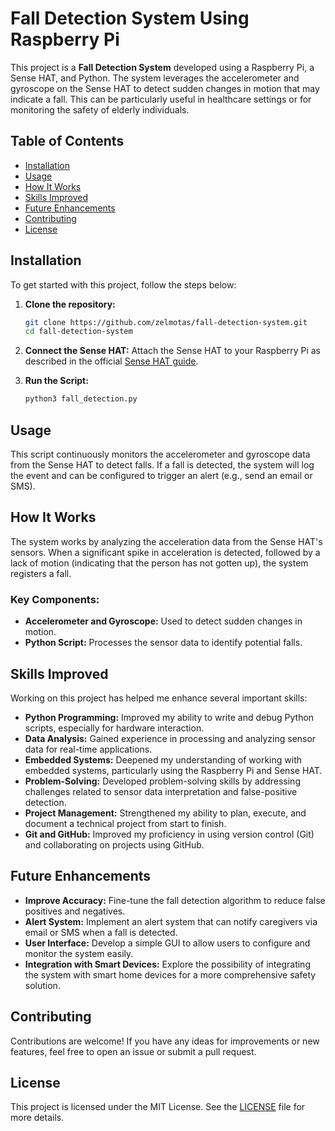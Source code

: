 # Fall Detection System Using Raspberry Pi

This project is a **Fall Detection System** developed using a Raspberry Pi, a Sense HAT, and Python. The system leverages the accelerometer and gyroscope on the Sense HAT to detect sudden changes in motion that may indicate a fall. This can be particularly useful in healthcare settings or for monitoring the safety of elderly individuals.

## Table of Contents

- [Installation](#installation)
- [Usage](#usage)
- [How It Works](#how-it-works)
- [Skills Improved](#skills-improved)
- [Future Enhancements](#future-enhancements)
- [Contributing](#contributing)
- [License](#license)

## Installation

To get started with this project, follow the steps below:

1. **Clone the repository:**
    ```bash
    git clone https://github.com/zelmotas/fall-detection-system.git
    cd fall-detection-system
    ```


2. **Connect the Sense HAT:**
    Attach the Sense HAT to your Raspberry Pi as described in the official [Sense HAT guide](https://www.raspberrypi.org/documentation/hardware/sense-hat/).

3. **Run the Script:**
    ```bash
    python3 fall_detection.py
    ```

## Usage

This script continuously monitors the accelerometer and gyroscope data from the Sense HAT to detect falls. If a fall is detected, the system will log the event and can be configured to trigger an alert (e.g., send an email or SMS).

## How It Works

The system works by analyzing the acceleration data from the Sense HAT's sensors. When a significant spike in acceleration is detected, followed by a lack of motion (indicating that the person has not gotten up), the system registers a fall.

### Key Components:

- **Accelerometer and Gyroscope:** Used to detect sudden changes in motion.
- **Python Script:** Processes the sensor data to identify potential falls.

## Skills Improved

Working on this project has helped me enhance several important skills:

- **Python Programming:** Improved my ability to write and debug Python scripts, especially for hardware interaction.
- **Data Analysis:** Gained experience in processing and analyzing sensor data for real-time applications.
- **Embedded Systems:** Deepened my understanding of working with embedded systems, particularly using the Raspberry Pi and Sense HAT.
- **Problem-Solving:** Developed problem-solving skills by addressing challenges related to sensor data interpretation and false-positive detection.
- **Project Management:** Strengthened my ability to plan, execute, and document a technical project from start to finish.
- **Git and GitHub:** Improved my proficiency in using version control (Git) and collaborating on projects using GitHub.

## Future Enhancements

- **Improve Accuracy:** Fine-tune the fall detection algorithm to reduce false positives and negatives.
- **Alert System:** Implement an alert system that can notify caregivers via email or SMS when a fall is detected.
- **User Interface:** Develop a simple GUI to allow users to configure and monitor the system easily.
- **Integration with Smart Devices:** Explore the possibility of integrating the system with smart home devices for a more comprehensive safety solution.

## Contributing

Contributions are welcome! If you have any ideas for improvements or new features, feel free to open an issue or submit a pull request.

## License

This project is licensed under the MIT License. See the [LICENSE](LICENSE) file for more details.
